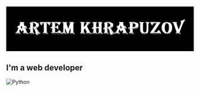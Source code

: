 ![header](https://github.com/ArtemKhrapuzov/ArtemKhrapuzov/blob/main/assets/header.png)

## I'm a web developer

![Python](https://img.shields.io/badge/-Python-090909?style=for-the-badge&logo=python&logoColor=47C5FB)
